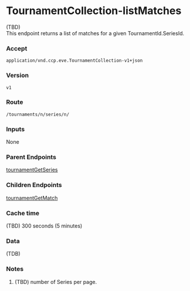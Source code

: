 # TournamentCollection-listMatches
(TBD)  
This endpoint returns a list of matches for a given TournamentId.SeriesId.

### Accept
`application/vnd.ccp.eve.TournamentCollection-v1+json`

### Version
`v1`

### Route
`/tournaments/n/series/n/`

### Inputs
None

### Parent Endpoints
[tournamentGetSeries](tournamentGetSeries.md)

### Children Endpoints
[tournamentGetMatch](tournamentGetMatch.md)

### Cache time

(TBD) 300 seconds (5 minutes)

### Data
(TDB)        
        		
### Notes
1. (TBD) number of Series per page.

